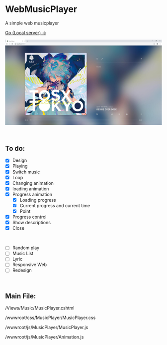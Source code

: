 # WebMusicPlayer
A simple web musicplayer

[Go (Local server) → ](http://kaltome.vipgz2.idcfengye.com/)

![](https://github.com/Kaltome/WebMusicPlayer/blob/master/show.jpg)

<br/>

## To do:

- [x] Design
- [x] Playing
- [x] Switch music
- [x] Loop
- [x] Changing animation
- [x] loading animation
- [x] Progress animation
  - [x] Loading progress
  - [x] Current progress and current time
  - [x] Point
- [x] Progress control
- [x] Show descriptions
- [x] Close

<br/>

- [ ] Random play
- [ ] Music List
- [ ] Lyric
- [ ] Responsive Web
- [ ] Redesign

<br/>

## Main File:

/Views/Music/MusicPlayer.cshtml

/wwwroot/css/MusicPlayer/MusicPlayer.css

/wwwroot/js/MusicPlayer/MusicPlayer.js

/wwwroot/js/MusicPlayer/Animation.js
